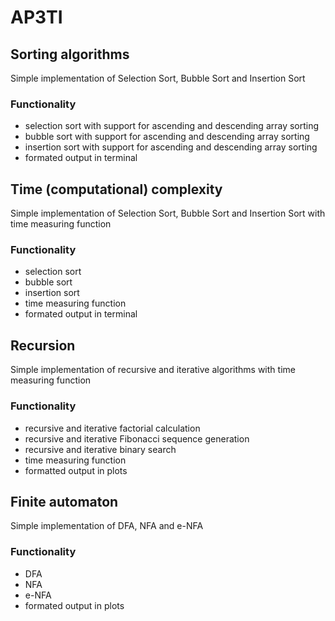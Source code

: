 # AP3TI

## Sorting algorithms
Simple implementation of Selection Sort, Bubble Sort and Insertion Sort

### Functionality
- selection sort with support for ascending and descending array sorting
- bubble sort with support for ascending and descending array sorting
- insertion sort with support for ascending and descending array sorting
- formated output in terminal

## Time (computational) complexity
Simple implementation of Selection Sort, Bubble Sort and Insertion Sort with time measuring function

### Functionality
- selection sort
- bubble sort
- insertion sort
- time measuring function
- formated output in terminal

## Recursion
Simple implementation of recursive and iterative algorithms with time measuring function

### Functionality
- recursive and iterative factorial calculation
- recursive and iterative Fibonacci sequence generation
- recursive and iterative binary search
- time measuring function
- formatted output in plots

## Finite automaton
Simple implementation of DFA, NFA and e-NFA

### Functionality
- DFA
- NFA
- e-NFA
- formated output in plots

